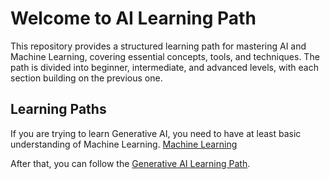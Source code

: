 # Welcome to AI Learning Path

This repository provides a structured learning path for mastering AI and Machine Learning, covering essential concepts, tools, and techniques. The path is divided into beginner, intermediate, and advanced levels, with each section building on the previous one.

## Learning Paths

If you are trying to learn Generative AI, you need to have at least basic understanding of Machine Learning. [Machine Learning](/machine-learning/)

After that, you can follow the [Generative AI Learning Path](/gen-ai-learning-path/).
